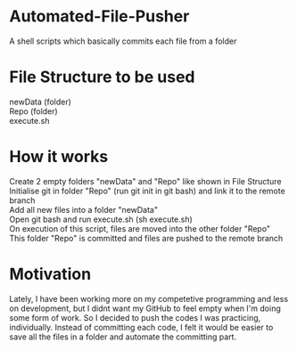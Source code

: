 # Automated-File-Pusher
A shell scripts which basically commits each file from a folder 

# File Structure to be used
newData (folder)  
Repo (folder)  
execute.sh  

# How it works
Create 2 empty folders "newData" and "Repo" like shown in File Structure    
Initialise git in folder "Repo" (run git init in git bash) and link it to the remote branch  
Add all new files into a folder "newData"  
Open git bash and run execute.sh (sh execute.sh)  
On execution of this script, files are moved into the other folder "Repo"      
This folder "Repo" is committed and files are pushed to the remote branch  

# Motivation
Lately, I have been working more on my competetive programming and less on development, but I didnt want my GitHub to feel empty when I'm doing some form of work. So I decided to push the codes I was practicing, individually. Instead of committing each code, I felt it would be easier to save all the files in a folder and automate the  committing part.


